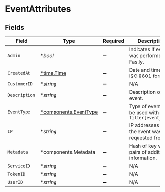 # EventAttributes


## Fields

| Field                                                         | Type                                                          | Required                                                      | Description                                                   | Example                                                       |
| ------------------------------------------------------------- | ------------------------------------------------------------- | ------------------------------------------------------------- | ------------------------------------------------------------- | ------------------------------------------------------------- |
| `Admin`                                                       | **bool*                                                       | :heavy_minus_sign:                                            | Indicates if event was performed by Fastly.                   | false                                                         |
| `CreatedAt`                                                   | [*time.Time](https://pkg.go.dev/time#Time)                    | :heavy_minus_sign:                                            | Date and time in ISO 8601 format.                             | 2020-04-09T18:14:30Z                                          |
| `CustomerID`                                                  | **string*                                                     | :heavy_minus_sign:                                            | N/A                                                           | x4xCwxxJxGCx123Rx5xTx                                         |
| `Description`                                                 | **string*                                                     | :heavy_minus_sign:                                            | Description of the event.                                     | Version 2 was activated                                       |
| `EventType`                                                   | [*components.EventType](../../models/components/eventtype.md) | :heavy_minus_sign:                                            | Type of event. Can be used with `filter[event_type]`          |                                                               |
| `IP`                                                          | **string*                                                     | :heavy_minus_sign:                                            | IP addresses that the event was requested from.               | 127.0.0.0                                                     |
| `Metadata`                                                    | [*components.Metadata](../../models/components/metadata.md)   | :heavy_minus_sign:                                            | Hash of key value pairs of additional information.            |                                                               |
| `ServiceID`                                                   | **string*                                                     | :heavy_minus_sign:                                            | N/A                                                           | SU1Z0isxPaozGVKXdv0eY                                         |
| `TokenID`                                                     | **string*                                                     | :heavy_minus_sign:                                            | N/A                                                           | 5Yo3XXnrQpjc20u0ybrf2g                                        |
| `UserID`                                                      | **string*                                                     | :heavy_minus_sign:                                            | N/A                                                           | x9KzsrACXZv8tPwlEDsKb6                                        |